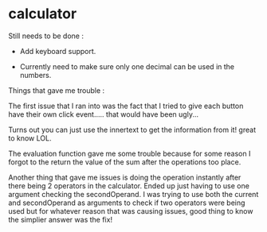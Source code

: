 # calculator

Still needs to be done :

- Add keyboard support. 

- Currently need to make sure only one decimal can be used in the numbers.






Things that gave me trouble : 

The first issue that I ran into was the fact that I tried to give each button have their own click event..... that would have been ugly... 

Turns out you can just use the innertext to get the information from it! great to know LOL. 

The evaluation function gave me some trouble because for some reason I forgot to the return the value of the sum after the operations too place. 

Another thing that gave me issues is doing the operation instantly after there being 2 operators in the calculator. Ended up just having to use one argument
checking the secondOperand. I was trying to use both the current and secondOperand as arguments to check if two operators were being used but for whatever reason that was causing issues, 
good thing to know the simplier answer was the fix! 

